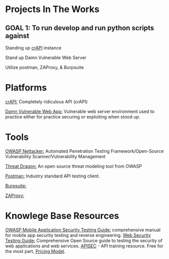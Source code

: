 # Projects In The Works
## GOAL 1: To run develop and run python scripts against
Standing up [crAPI](https://github.com/OWASP/crAPI) instance 

Stand up Damn Vulnerable Web Server

Utilize postman, ZAProxy, & Burpsuite 

# Platforms
[crAPI:](https://github.com/OWASP/crAPI) Completely ridiculous API (crAPI)

[Damn Vulnerable Web App:](https://github.com/digininja/DVWA) Vulnerable web server environment used to practice either for practice securing or exploiting when stood up.

# Tools
[OWASP Nettacker:](https://github.com/OWASP/Nettacker) Automated Penetration Testing Framework/Open-Source Vulnerability Scanner/Vulnerability Management

[Threat Dragon:](https://github.com/OWASP/threat-dragon) An open source threat modeling tool from OWASP

[Postman:](https://www.postman.com/downloads/) Industry standard API testing client.

[Burpsuite:]()

[ZAProxy:]()


# Knowlege Base Resources
[OWASP Mobile Application Security Testing Guide:](https://github.com/OWASP/owasp-mastg) comprehensive manual for mobile app security testing and reverse engineering.
[Web Security Testing Guide:](https://github.com/OWASP/wstg) Comprehensive Open Source guide to testing the security of web applications and web services.
[APISEC](https://www.apisec.ai/apisec-university) - API training resource. Free for the most part, [Pricing Model](https://www.apisec.ai/pricing).


